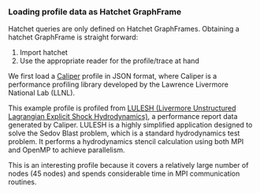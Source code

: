 ### Loading profile data as Hatchet GraphFrame

Hatchet queries are only defined on Hatchet GraphFrames. 
Obtaining a hatchet GraphFrame is straight forward:

1. Import hatchet
2. Use the appropriate reader for the profile/trace at hand

We first load a [Caliper](https://github.com/LLNL/Caliper) profile in JSON format, where Caliper is a performance profiling library developed by the Lawrence Livermore National Lab (LLNL).

This example profile is profiled from [LULESH (Livermore Unstructured Lagrangian Explicit Shock Hydrodynamics)](https://asc.llnl.gov/codes/proxy-apps/lulesh), a performance report data generated by Caliper. LULESH is a highly simplified application designed to solve the Sedov Blast problem, which is a standard hydrodynamics test problem. It performs a hydrodynamics stencil calculation using both MPI and OpenMP to achieve parallelism. 

This is an interesting profile because it covers a relatively large number of nodes (45 nodes) and spends considerable time in MPI communication routines.
